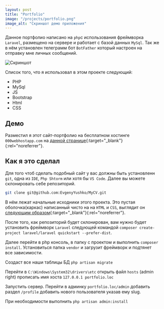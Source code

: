 ```yaml
---
layout: post
title: "Portfolio"
image: "/projects/portfolio.png"
image_alt: "Скриншот демо приложения"
---
```


Данное портфолио написано на `php`c использования фреймворка `Laravel`, размещено на сервере и работает с базой данных `MySql`. 
Так же в нём установлен телеграмм бот `BotFather` который настроен на отправку мне личных сообщений.

![Скриншот](/assets/img/projects/portfolio.gif "Запсиь демо сайта")

Список того, что я использовал в этом проекте следующий:
- PHP
- MySql
- JS
- Bootstrap
- Html
- CSS

## Демо

Разместил я этот сайт-портфолио на бесплатном хостинге `000webhostapp.com` на [данной странице](https://evgenyyushko.000webhostapp.com/){:target="_blank"}{:rel="noreferrer"}.

## Как я это сделал

Для того чтоб сделать подобный сайт у вас должны быть установленн `git`, одна из `IDE`, `Php Shtorm` или хотя бы `VS Code`. Далее вы можете склонировать
себе репозиторий.

```bash
git clone git@github.com:EvgenyYushko/MyCV.git
```

В нём лежат начальные исходники этого проекта. Это пустая оболочка(каркас) написанный чисто на на `HTML` и `CSS`, выглядит он 
[следующим образом](https://evgenyyushko.github.io/MyCV/){:target="_blank"}{:rel="noreferrer"}. 

После того, как репозиторий будет склонирован, вам нужно будет установить фреймворк `Laravel` следующей командой 
`composer create-project laravel/laravel quickstart --prefer-dist`.

Далее перейти в php консоль, в папку с проектом и выполнить `composer install`.
Установиться папка `vendor` и загрузит фреймворк и подтянет все зависимости.

Создаст все наши таблицы БД `php artisan migrate`

Перейти в `C:\Windows\System32\drivers\etc` открыть файл `hosts` (admin right) прописать имя хоста `127.0.0.1 portfolio.loc`

Запустить сервер. Перейти в админку `portfolio.loc/admin` добавить раздел `/profile` добавить нового пользователя указав ему slug.

При необходимости выполнить `php artisan admin:install`